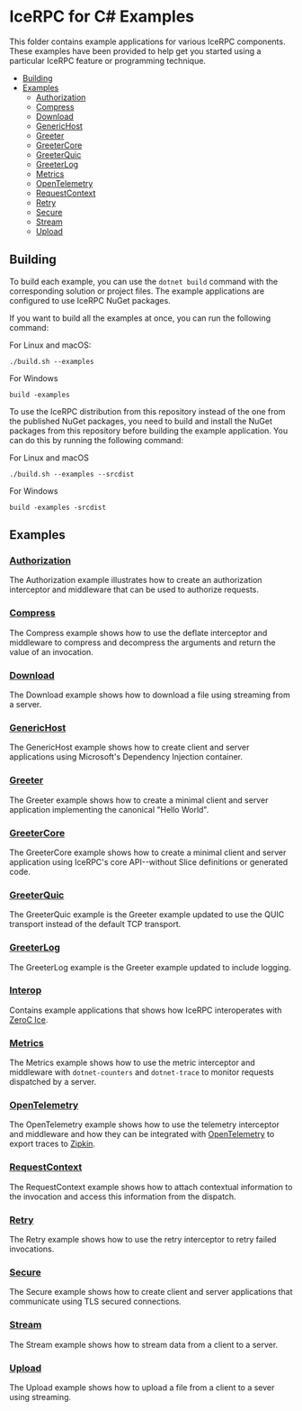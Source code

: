 # IceRPC for C# Examples

This folder contains example applications for various IceRPC components. These examples have been provided to help get
you started using a particular IceRPC feature or programming technique.

- [Building](#building)
- [Examples](#examples)
  * [Authorization](#authorization)
  * [Compress](#compress)
  * [Download](#download)
  * [GenericHost](#generichost)
  * [Greeter](#greeter)
  * [GreeterCore](#greetercore)
  * [GreeterQuic](#greeterquic)
  * [GreeterLog](#greeterlog)
  * [Metrics](#metrics)
  * [OpenTelemetry](#opentelemetry)
  * [RequestContext](#requestcontext)
  * [Retry](#retry)
  * [Secure](#secure)
  * [Stream](#stream)
  * [Upload](#upload)

## Building

To build each example, you can use the `dotnet build` command with the corresponding solution or project
files. The example applications are configured to use IceRPC NuGet packages.

If you want to build all the examples at once, you can run the following command:

For Linux and macOS:

```shell
./build.sh --examples
```

For Windows

```shell
build -examples
```

To use the IceRPC distribution from this repository instead of the one from the published NuGet packages, you need to
build and install the NuGet packages from this repository before building the example application. You can do this by
running the following command:

For Linux and macOS

```shell
./build.sh --examples --srcdist
```

For Windows

```shell
build -examples -srcdist
```

## Examples

### [Authorization](./Authorization/)

The Authorization example illustrates how to create an authorization interceptor and middleware that can be used to
authorize requests.

### [Compress](./Compress/)

The Compress example shows how to use the deflate interceptor and middleware to compress and decompress the arguments
and return the value of an invocation.

### [Download](./Download/)

The Download example shows how to download a file using streaming from a server.

### [GenericHost](./GenericHost/)

The GenericHost example shows how to create client and server applications using Microsoft's Dependency Injection
container.

### [Greeter](./Greeter/)

The Greeter example shows how to create a minimal client and server application implementing the canonical "Hello World".

### [GreeterCore](./GreeterCore/)

The GreeterCore example shows how to create a minimal client and server application using IceRPC's core API--without
Slice definitions or generated code.

### [GreeterQuic](./GreeterQuic/)

The GreeterQuic example is the Greeter example updated to use the QUIC transport instead of the default TCP transport.

### [GreeterLog](./GreeterLog/)

The GreeterLog example is the Greeter example updated to include logging.

### [Interop](./Interop/)

Contains example applications that shows how IceRPC interoperates with [ZeroC Ice][1].

### [Metrics](./Metrics/)

The Metrics example shows how to use the metric interceptor and middleware with `dotnet-counters` and `dotnet-trace` to
monitor requests dispatched by a server.

### [OpenTelemetry](./OpenTelemetry/)

The OpenTelemetry example shows how to use the telemetry interceptor and middleware and how they can be integrated with
[OpenTelemetry](https://opentelemetry.io/) to export traces to [Zipkin][2].

### [RequestContext](./RequestContext/)

The RequestContext example shows how to attach contextual information to the invocation and access this information from
the dispatch.

### [Retry](./Retry/)

The Retry example shows how to use the retry interceptor to retry failed invocations.

### [Secure](./Secure/)

The Secure example shows how to create client and server applications that communicate using TLS secured connections.

### [Stream](./Stream/)

The Stream example shows how to stream data from a client to a server.

### [Upload](./Upload/)

The Upload example shows how to upload a file from a client to a sever using streaming.

[1]: https://github.com/zeroc-ice/ice
[2]: https://zipkin.io/
